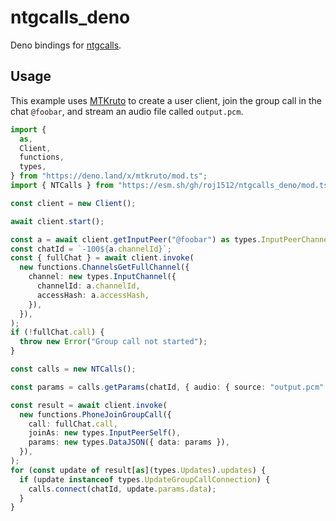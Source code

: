 # ntgcalls_deno

Deno bindings for [ntgcalls](https://github.com/pytgcalls/ntgcalls).

## Usage

This example uses [MTKruto](https://github.com/MTKruto/MTKruto) to create a user
client, join the group call in the chat `@foobar`, and stream an audio file
called `output.pcm`.

```ts
import {
  as,
  Client,
  functions,
  types,
} from "https://deno.land/x/mtkruto/mod.ts";
import { NTCalls } from "https://esm.sh/gh/roj1512/ntgcalls_deno/mod.ts";

const client = new Client();

await client.start();

const a = await client.getInputPeer("@foobar") as types.InputPeerChannel;
const chatId = `-100${a.channelId}`;
const { fullChat } = await client.invoke(
  new functions.ChannelsGetFullChannel({
    channel: new types.InputChannel({
      channelId: a.channelId,
      accessHash: a.accessHash,
    }),
  }),
);
if (!fullChat.call) {
  throw new Error("Group call not started");
}

const calls = new NTCalls();

const params = calls.getParams(chatId, { audio: { source: "output.pcm" } });

const result = await client.invoke(
  new functions.PhoneJoinGroupCall({
    call: fullChat.call,
    joinAs: new types.InputPeerSelf(),
    params: new types.DataJSON({ data: params }),
  }),
);
for (const update of result[as](types.Updates).updates) {
  if (update instanceof types.UpdateGroupCallConnection) {
    calls.connect(chatId, update.params.data);
  }
}
```
